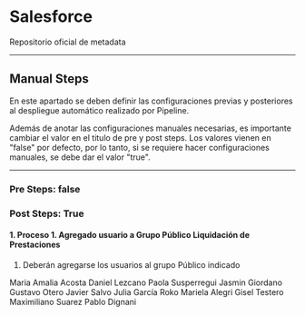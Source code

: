 # Salesforce

Repositorio oficial de metadata

--------

## Manual Steps

En este apartado se deben definir las configuraciones previas y posteriores al despliegue automático realizado por Pipeline.

Además de anotar las configuraciones manuales necesarias, es importante cambiar el valor en el titulo de pre y post steps. Los valores vienen en "false" por defecto, por lo tanto, si se requiere hacer configuraciones manuales, se debe dar el valor "true".

--------

### Pre Steps: false

### Post Steps: True

#### 1. Proceso 1. Agregado usuario a Grupo Público Liquidación de Prestaciones

1. Deberán agregarse los usuarios al grupo Público indicado

Maria Amalia Acosta
Daniel Lezcano
Paola Susperregui
Jasmin Giordano
Gustavo Otero
Javier Salvo
Julia García Roko
Mariela Alegri
Gisel Testero
Maximiliano Suarez
Pablo Dignani
	




